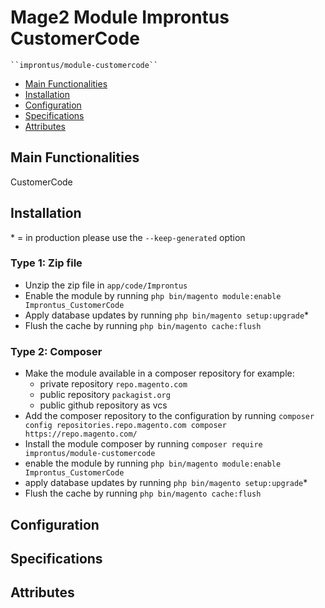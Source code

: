 # Mage2 Module Improntus CustomerCode

    ``improntus/module-customercode``

 - [Main Functionalities](#markdown-header-main-functionalities)
 - [Installation](#markdown-header-installation)
 - [Configuration](#markdown-header-configuration)
 - [Specifications](#markdown-header-specifications)
 - [Attributes](#markdown-header-attributes)


## Main Functionalities
CustomerCode

## Installation
\* = in production please use the `--keep-generated` option

### Type 1: Zip file

 - Unzip the zip file in `app/code/Improntus`
 - Enable the module by running `php bin/magento module:enable Improntus_CustomerCode`
 - Apply database updates by running `php bin/magento setup:upgrade`\*
 - Flush the cache by running `php bin/magento cache:flush`

### Type 2: Composer

 - Make the module available in a composer repository for example:
    - private repository `repo.magento.com`
    - public repository `packagist.org`
    - public github repository as vcs
 - Add the composer repository to the configuration by running `composer config repositories.repo.magento.com composer https://repo.magento.com/`
 - Install the module composer by running `composer require improntus/module-customercode`
 - enable the module by running `php bin/magento module:enable Improntus_CustomerCode`
 - apply database updates by running `php bin/magento setup:upgrade`\*
 - Flush the cache by running `php bin/magento cache:flush`


## Configuration




## Specifications




## Attributes



